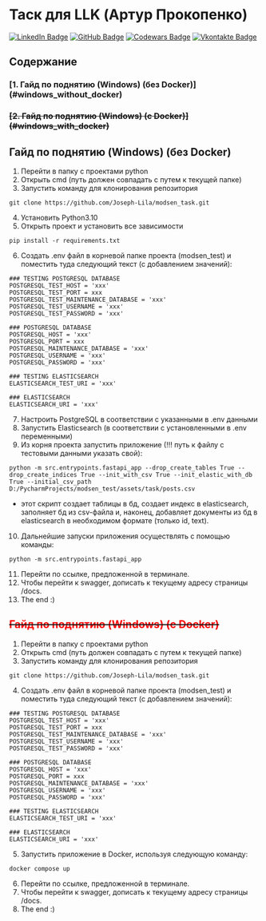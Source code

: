 <h1>Таск для LLK (Артур Прокопенко)</h1>

[![LinkedIn Badge](https://img.shields.io/badge/LinkedIn-informational?style=flat&logo=linkedin&logoColor=white&color=1CA2F1)](https://www.linkedin.com/in/artur-prakapenka-9894a3214/)
[![GitHub Badge](https://img.shields.io/badge/GitHub-informational?style=flat&logo=github&logoColor=white&color=black)](https://github.com/Joseph-Lila)
[![Codewars Badge](https://www.codewars.com/users/Joseph-Lila/badges/small)](https://www.codewars.com/users/Joseph-Lila)
[![Vkontakte Badge](https://img.shields.io/badge/VK-informational?style=flat&logo=vk&logoColor=white&color=red)](https://vk.com/lilalokikali)

<h2>Содержание</h2>
<h3>
[1. Гайд по поднятию (Windows) (без Docker)](#windows_without_docker)
</h3>
<strike>
<h3>
[2. Гайд по поднятию (Windows) (с Docker)](#windows_with_docker)
</h3>
</strike>

<a id="windows_without_docker"></a>
<h2>Гайд по поднятию (Windows) (без Docker)</h2>

1. Перейти в папку с проектами python
2. Открыть cmd (путь должен совпадать с путем к текущей папке) 
3. Запустить команду для клонирования репозитория

```commandline
git clone https://github.com/Joseph-Lila/modsen_task.git
```

4. Установить Python3.10
5. Открыть проект и установить все зависимости 

```commandline
pip install -r requirements.txt
```

6. Создать .env файл в корневой папке проекта (modsen_test) и поместить туда следующий текст (с добавлением значений):

```commandline
### TESTING POSTGRESQL DATABASE
POSTGRESQL_TEST_HOST = 'xxx'
POSTGRESQL_TEST_PORT = xxx
POSTGRESQL_TEST_MAINTENANCE_DATABASE = 'xxx'
POSTGRESQL_TEST_USERNAME = 'xxx'
POSTGRESQL_TEST_PASSWORD = 'xxx'

### POSTGRESQL DATABASE
POSTGRESQL_HOST = 'xxx'
POSTGRESQL_PORT = xxx
POSTGRESQL_MAINTENANCE_DATABASE = 'xxx'
POSTGRESQL_USERNAME = 'xxx'
POSTGRESQL_PASSWORD = 'xxx'

### TESTING ELASTICSEARCH
ELASTICSEARCH_TEST_URI = 'xxx'

### ELASTICSEARCH
ELASTICSEARCH_URI = 'xxx'

```

7. Настроить PostgreSQL в соответствии с указанными в .env данными
8. Запустить Elasticsearch (в соответствии с установленными в .env переменными)
9. Из корня проекта запустить приложение (!!! путь к файлу с тестовыми данными указать свой):

```commandline
python -m src.entrypoints.fastapi_app --drop_create_tables True --drop_create_indices True --init_with_csv True --init_elastic_with_db True --initial_csv_path D:/PycharmProjects/modsen_test/assets/task/posts.csv 
```

* этот скрипт создает таблицы в бд, создает индекс в elasticsearch, заполняет бд из csv-файла и, наконец, добавляет документы из бд в elasticsearch в необходимом формате (только id, text). 

10. Дальнейшие запуски приложения осуществлять с помощью команды:

```commandline
python -m src.entrypoints.fastapi_app
```

11. Перейти по ссылке, предложенной в терминале.
12. Чтобы перейти к swagger, дописать к текущему адресу страницы /docs.
13. The end :)

<a id="windows_with_docker"></a>
<strike>
<h2 style="color:#FF0000">Гайд по поднятию (Windows) (с Docker)</h2>
</strike>

1. Перейти в папку с проектами python
2. Открыть cmd (путь должен совпадать с путем к текущей папке) 
3. Запустить команду для клонирования репозитория

```commandline
git clone https://github.com/Joseph-Lila/modsen_task.git
```

4. Создать .env файл в корневой папке проекта (modsen_test) и поместить туда следующий текст (с добавлением значений):

```commandline
### TESTING POSTGRESQL DATABASE
POSTGRESQL_TEST_HOST = 'xxx'
POSTGRESQL_TEST_PORT = xxx
POSTGRESQL_TEST_MAINTENANCE_DATABASE = 'xxx'
POSTGRESQL_TEST_USERNAME = 'xxx'
POSTGRESQL_TEST_PASSWORD = 'xxx'

### POSTGRESQL DATABASE
POSTGRESQL_HOST = 'xxx'
POSTGRESQL_PORT = xxx
POSTGRESQL_MAINTENANCE_DATABASE = 'xxx'
POSTGRESQL_USERNAME = 'xxx'
POSTGRESQL_PASSWORD = 'xxx'

### TESTING ELASTICSEARCH
ELASTICSEARCH_TEST_URI = 'xxx'

### ELASTICSEARCH
ELASTICSEARCH_URI = 'xxx'

```

5. Запустить приложение в Docker, используя следующую команду:

```commandline
docker compose up
```
6. Перейти по ссылке, предложенной в терминале.
7. Чтобы перейти к swagger, дописать к текущему адресу страницы /docs.
8. The end :)
